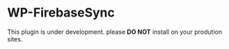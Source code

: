 # WP-FirebaseSync
This plugin is under development. please **DO NOT** install on your prodution sites.
